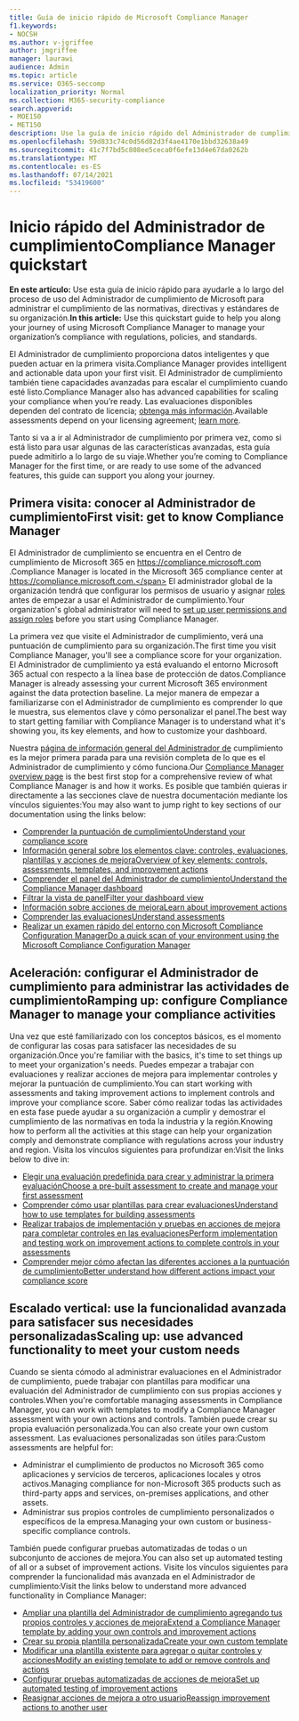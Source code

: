 ```yaml
---
title: Guía de inicio rápido de Microsoft Compliance Manager
f1.keywords:
- NOCSH
ms.author: v-jgriffee
author: jmgriffee
manager: laurawi
audience: Admin
ms.topic: article
ms.service: O365-seccomp
localization_priority: Normal
ms.collection: M365-security-compliance
search.appverid:
- MOE150
- MET150
description: Use la guía de inicio rápido del Administrador de cumplimiento para ayudarle a lo largo de su recorrido de comprensión, configuración y uso del Administrador de cumplimiento.
ms.openlocfilehash: 59d833c74c0d56d82d3f4ae4170e1bbd32638a49
ms.sourcegitcommit: 41c7f7bd5c808ee5ceca0f6efe13d4e67da0262b
ms.translationtype: MT
ms.contentlocale: es-ES
ms.lasthandoff: 07/14/2021
ms.locfileid: "53419600"
---
```

# <a name="compliance-manager-quickstart"></a><span data-ttu-id="10648-103">Inicio rápido del Administrador de cumplimiento</span><span class="sxs-lookup"><span data-stu-id="10648-103">Compliance Manager quickstart</span></span>

<span data-ttu-id="10648-104">**En este artículo:** Use esta guía de inicio rápido para ayudarle a lo largo del proceso de uso del Administrador de cumplimiento de Microsoft para administrar el cumplimiento de las normativas, directivas y estándares de su organización.</span><span class="sxs-lookup"><span data-stu-id="10648-104">**In this article:** Use this quickstart guide to help you along your journey of using Microsoft Compliance Manager to manage your organization’s compliance with regulations, policies, and standards.</span></span>

<span data-ttu-id="10648-105">El Administrador de cumplimiento proporciona datos inteligentes y que pueden actuar en la primera visita.</span><span class="sxs-lookup"><span data-stu-id="10648-105">Compliance Manager provides intelligent and actionable data upon your first visit.</span></span> <span data-ttu-id="10648-106">El Administrador de cumplimiento también tiene capacidades avanzadas para escalar el cumplimiento cuando esté listo.</span><span class="sxs-lookup"><span data-stu-id="10648-106">Compliance Manager also has advanced capabilities for scaling your compliance when you’re ready.</span></span> <span data-ttu-id="10648-107">Las evaluaciones disponibles dependen del contrato de licencia; [obtenga más información](/office365/servicedescriptions/microsoft-365-service-descriptions/microsoft-365-tenantlevel-services-licensing-guidance/microsoft-365-security-compliance-licensing-guidance).</span><span class="sxs-lookup"><span data-stu-id="10648-107">Available assessments depend on your licensing agreement; [learn more](/office365/servicedescriptions/microsoft-365-service-descriptions/microsoft-365-tenantlevel-services-licensing-guidance/microsoft-365-security-compliance-licensing-guidance).</span></span>

<span data-ttu-id="10648-108">Tanto si va a ir al Administrador de cumplimiento por primera vez, como si está listo para usar algunas de las características avanzadas, esta guía puede admitirlo a lo largo de su viaje.</span><span class="sxs-lookup"><span data-stu-id="10648-108">Whether you’re coming to Compliance Manager for the first time, or are ready to use some of the advanced features, this guide can support you along your journey.</span></span>

## <a name="first-visit-get-to-know-compliance-manager"></a><span data-ttu-id="10648-109">Primera visita: conocer al Administrador de cumplimiento</span><span class="sxs-lookup"><span data-stu-id="10648-109">First visit: get to know Compliance Manager</span></span>

<span data-ttu-id="10648-110">El Administrador de cumplimiento se encuentra en el Centro de cumplimiento de Microsoft 365 en https://compliance.microsoft.com .</span><span class="sxs-lookup"><span data-stu-id="10648-110">Compliance Manager is located in the Microsoft 365 compliance center at https://compliance.microsoft.com.</span></span> <span data-ttu-id="10648-111">El administrador global de la organización tendrá que configurar los permisos de usuario y asignar [roles](compliance-manager-setup.md#set-user-permissions-and-assign-roles) antes de empezar a usar el Administrador de cumplimiento.</span><span class="sxs-lookup"><span data-stu-id="10648-111">Your organization's global administrator will need to [set up user permissions and assign roles](compliance-manager-setup.md#set-user-permissions-and-assign-roles) before you start using Compliance Manager.</span></span>

<span data-ttu-id="10648-112">La primera vez que visite el Administrador de cumplimiento, verá una puntuación de cumplimiento para su organización.</span><span class="sxs-lookup"><span data-stu-id="10648-112">The first time you visit Compliance Manager, you'll see a compliance score for your organization.</span></span> <span data-ttu-id="10648-113">El Administrador de cumplimiento ya está evaluando el entorno Microsoft 365 actual con respecto a la línea base de protección de datos.</span><span class="sxs-lookup"><span data-stu-id="10648-113">Compliance Manager is already assessing your current Microsoft 365 environment against the data protection baseline.</span></span> <span data-ttu-id="10648-114">La mejor manera de empezar a familiarizarse con el Administrador de cumplimiento es comprender lo que le muestra, sus elementos clave y cómo personalizar el panel.</span><span class="sxs-lookup"><span data-stu-id="10648-114">The best way to start getting familiar with Compliance Manager is to understand what it's showing you, its key elements, and how to customize your dashboard.</span></span>

<span data-ttu-id="10648-115">Nuestra [página de información general del Administrador de](compliance-manager.md) cumplimiento es la mejor primera parada para una revisión completa de lo que es el Administrador de cumplimiento y cómo funciona.</span><span class="sxs-lookup"><span data-stu-id="10648-115">Our [Compliance Manager overview page](compliance-manager.md) is the best first stop for a comprehensive review of what Compliance Manager is and how it works.</span></span> <span data-ttu-id="10648-116">Es posible que también quieras ir directamente a las secciones clave de nuestra documentación mediante los vínculos siguientes:</span><span class="sxs-lookup"><span data-stu-id="10648-116">You may also want to jump right to key sections of our documentation using the links below:</span></span>

- [<span data-ttu-id="10648-117">Comprender la puntuación de cumplimiento</span><span class="sxs-lookup"><span data-stu-id="10648-117">Understand your compliance score</span></span>](compliance-manager.md#understanding-your-compliance-score)
- [<span data-ttu-id="10648-118">Información general sobre los elementos clave: controles, evaluaciones, plantillas y acciones de mejora</span><span class="sxs-lookup"><span data-stu-id="10648-118">Overview of key elements: controls, assessments, templates, and improvement actions</span></span>](compliance-manager.md#key-elements-controls-assessments-templates-improvement-actions)
- [<span data-ttu-id="10648-119">Comprender el panel del Administrador de cumplimiento</span><span class="sxs-lookup"><span data-stu-id="10648-119">Understand the Compliance Manager dashboard</span></span>](compliance-manager-setup.md#understand-the-compliance-manager-dashboard)
- [<span data-ttu-id="10648-120">Filtrar la vista de panel</span><span class="sxs-lookup"><span data-stu-id="10648-120">Filter your dashboard view</span></span>](compliance-manager-setup.md#filtering-your-dashboard-view)
- [<span data-ttu-id="10648-121">Información sobre acciones de mejora</span><span class="sxs-lookup"><span data-stu-id="10648-121">Learn about improvement actions</span></span>](compliance-manager-setup.md#improvement-actions-page)
- [<span data-ttu-id="10648-122">Comprender las evaluaciones</span><span class="sxs-lookup"><span data-stu-id="10648-122">Understand assessments</span></span>](compliance-manager.md#assessments)
- [<span data-ttu-id="10648-123">Realizar un examen rápido del entorno con Microsoft Compliance Configuration Manager</span><span class="sxs-lookup"><span data-stu-id="10648-123">Do a quick scan of your environment using the Microsoft Compliance Configuration Manager</span></span>](compliance-manager-mcca.md)

## <a name="ramping-up-configure-compliance-manager-to-manage-your-compliance-activities"></a><span data-ttu-id="10648-124">Aceleración: configurar el Administrador de cumplimiento para administrar las actividades de cumplimiento</span><span class="sxs-lookup"><span data-stu-id="10648-124">Ramping up: configure Compliance Manager to manage your compliance activities</span></span>

<span data-ttu-id="10648-125">Una vez que esté familiarizado con los conceptos básicos, es el momento de configurar las cosas para satisfacer las necesidades de su organización.</span><span class="sxs-lookup"><span data-stu-id="10648-125">Once you're familiar with the basics, it's time to set things up to meet your organization's needs.</span></span> <span data-ttu-id="10648-126">Puedes empezar a trabajar con evaluaciones y realizar acciones de mejora para implementar controles y mejorar la puntuación de cumplimiento.</span><span class="sxs-lookup"><span data-stu-id="10648-126">You can start working with assessments and taking improvement actions to implement controls and improve your compliance score.</span></span> <span data-ttu-id="10648-127">Saber cómo realizar todas las actividades en esta fase puede ayudar a su organización a cumplir y demostrar el cumplimiento de las normativas en toda la industria y la región.</span><span class="sxs-lookup"><span data-stu-id="10648-127">Knowing how to perform all the activities at this stage can help your organization comply and demonstrate compliance with regulations across your industry and region.</span></span> <span data-ttu-id="10648-128">Visita los vínculos siguientes para profundizar en:</span><span class="sxs-lookup"><span data-stu-id="10648-128">Visit the links below to dive in:</span></span>

- [<span data-ttu-id="10648-129">Elegir una evaluación predefinida para crear y administrar la primera evaluación</span><span class="sxs-lookup"><span data-stu-id="10648-129">Choose a pre-built assessment to create and manage your first assessment</span></span>](compliance-manager-assessments.md)
- [<span data-ttu-id="10648-130">Comprender cómo usar plantillas para crear evaluaciones</span><span class="sxs-lookup"><span data-stu-id="10648-130">Understand how to use templates for building assessments</span></span>](compliance-manager-templates.md)
- [<span data-ttu-id="10648-131">Realizar trabajos de implementación y pruebas en acciones de mejora para completar controles en las evaluaciones</span><span class="sxs-lookup"><span data-stu-id="10648-131">Perform implementation and testing work on improvement actions to complete controls in your assessments</span></span>](compliance-manager-improvement-actions.md)
- [<span data-ttu-id="10648-132">Comprender mejor cómo afectan las diferentes acciones a la puntuación de cumplimiento</span><span class="sxs-lookup"><span data-stu-id="10648-132">Better understand how different actions impact your compliance score</span></span>](compliance-score-calculation.md)

## <a name="scaling-up-use-advanced-functionality-to-meet-your-custom-needs"></a><span data-ttu-id="10648-133">Escalado vertical: use la funcionalidad avanzada para satisfacer sus necesidades personalizadas</span><span class="sxs-lookup"><span data-stu-id="10648-133">Scaling up: use advanced functionality to meet your custom needs</span></span>

<span data-ttu-id="10648-134">Cuando se sienta cómodo al administrar evaluaciones en el Administrador de cumplimiento, puede trabajar con plantillas para modificar una evaluación del Administrador de cumplimiento con sus propias acciones y controles.</span><span class="sxs-lookup"><span data-stu-id="10648-134">When you're comfortable managing assessments in Compliance Manager, you can work with templates to modify a Compliance Manager assessment with your own actions and controls.</span></span> <span data-ttu-id="10648-135">También puede crear su propia evaluación personalizada.</span><span class="sxs-lookup"><span data-stu-id="10648-135">You can also create your own custom assessment.</span></span> <span data-ttu-id="10648-136">Las evaluaciones personalizadas son útiles para:</span><span class="sxs-lookup"><span data-stu-id="10648-136">Custom assessments are helpful for:</span></span>

- <span data-ttu-id="10648-137">Administrar el cumplimiento de productos no Microsoft 365 como aplicaciones y servicios de terceros, aplicaciones locales y otros activos.</span><span class="sxs-lookup"><span data-stu-id="10648-137">Managing compliance for non-Microsoft 365 products such as third-party apps and services, on-premises applications, and other assets.</span></span>
- <span data-ttu-id="10648-138">Administrar sus propios controles de cumplimiento personalizados o específicos de la empresa.</span><span class="sxs-lookup"><span data-stu-id="10648-138">Managing your own custom or business-specific compliance controls.</span></span>

<span data-ttu-id="10648-139">También puede configurar pruebas automatizadas de todas o un subconjunto de acciones de mejora.</span><span class="sxs-lookup"><span data-stu-id="10648-139">You can also set up automated testing of all or a subset of improvement actions.</span></span> <span data-ttu-id="10648-140">Visite los vínculos siguientes para comprender la funcionalidad más avanzada en el Administrador de cumplimiento:</span><span class="sxs-lookup"><span data-stu-id="10648-140">Visit the links below to understand more advanced functionality in Compliance Manager:</span></span>

- [<span data-ttu-id="10648-141">Ampliar una plantilla del Administrador de cumplimiento agregando tus propios controles y acciones de mejora</span><span class="sxs-lookup"><span data-stu-id="10648-141">Extend a Compliance Manager template by adding your own controls and improvement actions</span></span>](compliance-manager-templates.md#extend-microsoft-365-assessment-templates)
- [<span data-ttu-id="10648-142">Crear su propia plantilla personalizada</span><span class="sxs-lookup"><span data-stu-id="10648-142">Create your own custom template</span></span>](compliance-manager-templates.md#create-an-assessment-template)
- [<span data-ttu-id="10648-143">Modificar una plantilla existente para agregar o quitar controles y acciones</span><span class="sxs-lookup"><span data-stu-id="10648-143">Modify an existing template to add or remove controls and actions</span></span>](compliance-manager-templates.md#modify-a-template)
- [<span data-ttu-id="10648-144">Configurar pruebas automatizadas de acciones de mejora</span><span class="sxs-lookup"><span data-stu-id="10648-144">Set up automated testing of improvement actions</span></span>](compliance-manager-setup.md#set-up-automated-testing)
- [<span data-ttu-id="10648-145">Reasignar acciones de mejora a otro usuario</span><span class="sxs-lookup"><span data-stu-id="10648-145">Reassign improvement actions to another user</span></span>](compliance-manager-setup.md#reassign-improvement-actions-to-another-user)